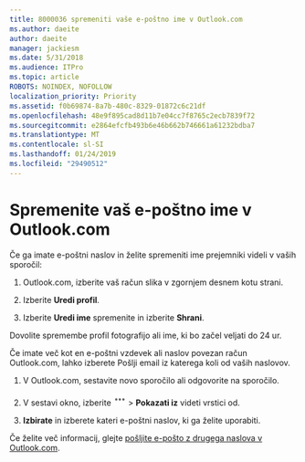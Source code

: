 ```yaml
---
title: 8000036 spremeniti vaše e-poštno ime v Outlook.com
ms.author: daeite
author: daeite
manager: jackiesm
ms.date: 5/31/2018
ms.audience: ITPro
ms.topic: article
ROBOTS: NOINDEX, NOFOLLOW
localization_priority: Priority
ms.assetid: f0b69874-8a7b-480c-8329-01872c6c21df
ms.openlocfilehash: 48e9f895cad8d11b7e04cc7f8765c2ecb7839f72
ms.sourcegitcommit: e2864efcfb493b6e46b662b746661a61232bdba7
ms.translationtype: MT
ms.contentlocale: sl-SI
ms.lasthandoff: 01/24/2019
ms.locfileid: "29490512"
---
```

# <a name="change-your-email-name-in-outlookcom"></a>Spremenite vaš e-poštno ime v Outlook.com

Če ga imate e-poštni naslov in želite spremeniti ime prejemniki videli v vaših sporočil:
  
1. Outlook.com, izberite vaš račun slika v zgornjem desnem kotu strani.
    
2. Izberite **Uredi profil**. 
    
3. Izberite **Uredi ime** spremenite in izberite **Shrani**. 
    
Dovolite spremembe profil fotografijo ali ime, ki bo začel veljati do 24 ur.
  
Če imate več kot en e-poštni vzdevek ali naslov povezan račun Outlook.com, lahko izberete Pošlji email iz katerega koli od vaših naslovov.
  
1. V Outlook.com, sestavite novo sporočilo ali odgovorite na sporočilo.
    
2. V sestavi okno, izberite ![The več ikono skupine ukrepov. ](media/b97ea7cd-eeb0-49c5-a564-7ca2d2e33909.png) \> **Pokazati iz** videti vrstici od. 
    
3. **Izbirate** in izberete kateri e-poštni naslov, ki ga želite uporabiti. 
    
Če želite več informacij, glejte [pošljite e-pošto z drugega naslova v Outlook.com](https://go.microsoft.com/fwlink/p/?linkid=2001701&amp;clcid=0x409).
  

